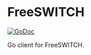 # FreeSWITCH

[![GoDoc](https://godoc.org/github.com/hx/freeswitch?status.svg)](https://godoc.org/github.com/hx/freeswitch)

Go client for FreeSWITCH.
